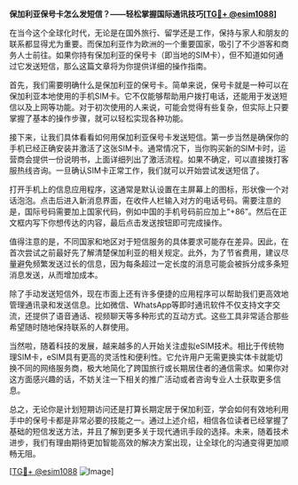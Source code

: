 **保加利亚保号卡怎么发短信？——轻松掌握国际通讯技巧[[TG💪+ @esim1088](https://t.me/s/esim1088)]**

在当今这个全球化时代，无论是在国外旅行、留学还是工作，保持与家人和朋友的联系都显得尤为重要。而保加利亚作为欧洲的一个重要国家，吸引了不少游客和商务人士前往。如果你持有保加利亚的保号卡（即当地的SIM卡），但不知道如何通过它发送短信，那么这篇文章将为你提供详细的操作指南。

首先，我们需要明确什么是保加利亚的保号卡。简单来说，保号卡就是一种可以在保加利亚本地使用的手机SIM卡。它不仅能够帮助用户拨打电话，还能用于发送短信以及上网等功能。对于初次使用的人来说，可能会觉得有些复杂，但实际上只要掌握了基本的操作步骤，就可以轻松实现各种功能。

接下来，让我们具体看看如何用保加利亚保号卡发送短信。第一步当然是确保你的手机已经正确安装并激活了这张SIM卡。通常情况下，当你购买新的SIM卡时，运营商会提供一份说明书，上面详细列出了激活流程。如果不确定，可以直接拨打客服热线咨询。一旦确认SIM卡正常工作，我们就可以开始尝试发送短信了。

打开手机上的信息应用程序，这通常是默认设置在主屏幕上的图标，形状像一个对话泡泡。点击后进入新消息界面，在收件人栏输入对方的电话号码。需要注意的是，国际号码需要加上国家代码，例如中国的手机号码前应加上“+86”。然后在正文框内写下你想传达的内容，最后点击发送按钮即可完成操作。

值得注意的是，不同国家和地区对于短信服务的具体要求可能存在差异。因此，在首次尝试之前最好先了解清楚保加利亚的相关规定。此外，为了节省费用，建议尽量避免频繁发送过长的信息，因为每条超过一定长度的消息可能会被拆分成多条短消息发送，从而增加成本。

除了手动发送短信外，现在市面上还有许多便捷的应用程序可以帮助我们更高效地管理通讯录和发送信息。比如微信、WhatsApp等即时通讯软件不仅支持文字交流，还提供了语音通话、视频聊天等多种形式的互动方式。这些工具非常适合那些希望随时随地保持联系的人群使用。

当然啦，随着科技的发展，越来越多的人开始关注虚拟eSIM技术。相比于传统物理SIM卡，eSIM具有更高的灵活性和便利性。它允许用户无需更换实体卡就能切换不同的网络服务商，极大地简化了跨国旅行或长期居住者的通信需求。如果你对这方面感兴趣的话，不妨关注一下相关的推广活动或者咨询专业人士获取更多信息。

总之，无论你是计划短期访问还是打算长期定居于保加利亚，学会如何有效地利用手中的保号卡都是非常必要的技能之一。通过上述介绍，相信各位读者已经掌握了基础的短信发送方法，并且了解到更多关于现代通讯手段的选择。未来，随着技术进步，我们有理由期待更加智能高效的解决方案出现，让全球化的沟通变得更加顺畅无阻。

[[TG💪+ @esim1088](https://t.me/s/esim1088) ![Image](https://i.postimg.cc/4NQfJmqS/Snipaste-2025-05-13-00-14-12.png)]